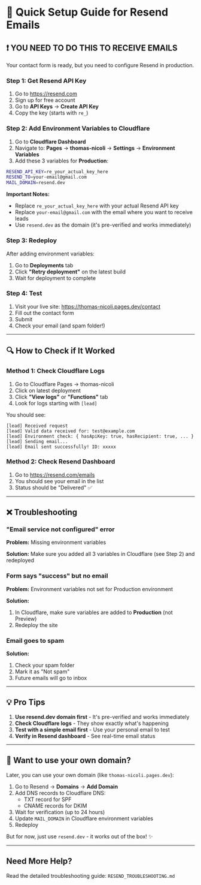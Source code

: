 # 🚀 Quick Setup Guide for Resend Emails

## ❗ YOU NEED TO DO THIS TO RECEIVE EMAILS

Your contact form is ready, but you need to configure Resend in production.

### Step 1: Get Resend API Key

1. Go to https://resend.com
2. Sign up for free account
3. Go to **API Keys** → **Create API Key**
4. Copy the key (starts with `re_`)

### Step 2: Add Environment Variables to Cloudflare

1. Go to **Cloudflare Dashboard**
2. Navigate to: **Pages** → **thomas-nicoli** → **Settings** → **Environment Variables**
3. Add these 3 variables for **Production**:

```bash
RESEND_API_KEY=re_your_actual_key_here
RESEND_TO=your-email@gmail.com
MAIL_DOMAIN=resend.dev
```

**Important Notes:**
- Replace `re_your_actual_key_here` with your actual Resend API key
- Replace `your-email@gmail.com` with the email where you want to receive leads
- Use `resend.dev` as the domain (it's pre-verified and works immediately)

### Step 3: Redeploy

After adding environment variables:
1. Go to **Deployments** tab
2. Click **"Retry deployment"** on the latest build
3. Wait for deployment to complete

### Step 4: Test

1. Visit your live site: https://thomas-nicoli.pages.dev/contact
2. Fill out the contact form
3. Submit
4. Check your email (and spam folder!)

---

## 🔍 How to Check if It Worked

### Method 1: Check Cloudflare Logs

1. Go to Cloudflare Pages → thomas-nicoli
2. Click on latest deployment
3. Click **"View logs"** or **"Functions"** tab
4. Look for logs starting with `[lead]`

You should see:
```
[lead] Received request
[lead] Valid data received for: test@example.com
[lead] Environment check: { hasApiKey: true, hasRecipient: true, ... }
[lead] Sending email...
[lead] Email sent successfully! ID: xxxxx
```

### Method 2: Check Resend Dashboard

1. Go to https://resend.com/emails
2. You should see your email in the list
3. Status should be "Delivered" ✅

---

## ❌ Troubleshooting

### "Email service not configured" error

**Problem:** Missing environment variables

**Solution:** Make sure you added all 3 variables in Cloudflare (see Step 2) and redeployed

### Form says "success" but no email

**Problem:** Environment variables not set for Production environment

**Solution:**
1. In Cloudflare, make sure variables are added to **Production** (not Preview)
2. Redeploy the site

### Email goes to spam

**Solution:** 
1. Check your spam folder
2. Mark it as "Not spam"
3. Future emails will go to inbox

---

## 💡 Pro Tips

1. **Use resend.dev domain first** - It's pre-verified and works immediately
2. **Check Cloudflare logs** - They show exactly what's happening
3. **Test with a simple email first** - Use your personal email to test
4. **Verify in Resend dashboard** - See real-time email status

---

## 📧 Want to use your own domain?

Later, you can use your own domain (like `thomas-nicoli.pages.dev`):

1. Go to Resend → **Domains** → **Add Domain**
2. Add DNS records to Cloudflare DNS:
   - TXT record for SPF
   - CNAME records for DKIM
3. Wait for verification (up to 24 hours)
4. Update `MAIL_DOMAIN` in Cloudflare environment variables
5. Redeploy

But for now, just use `resend.dev` - it works out of the box! ✨

---

## Need More Help?

Read the detailed troubleshooting guide: `RESEND_TROUBLESHOOTING.md`
